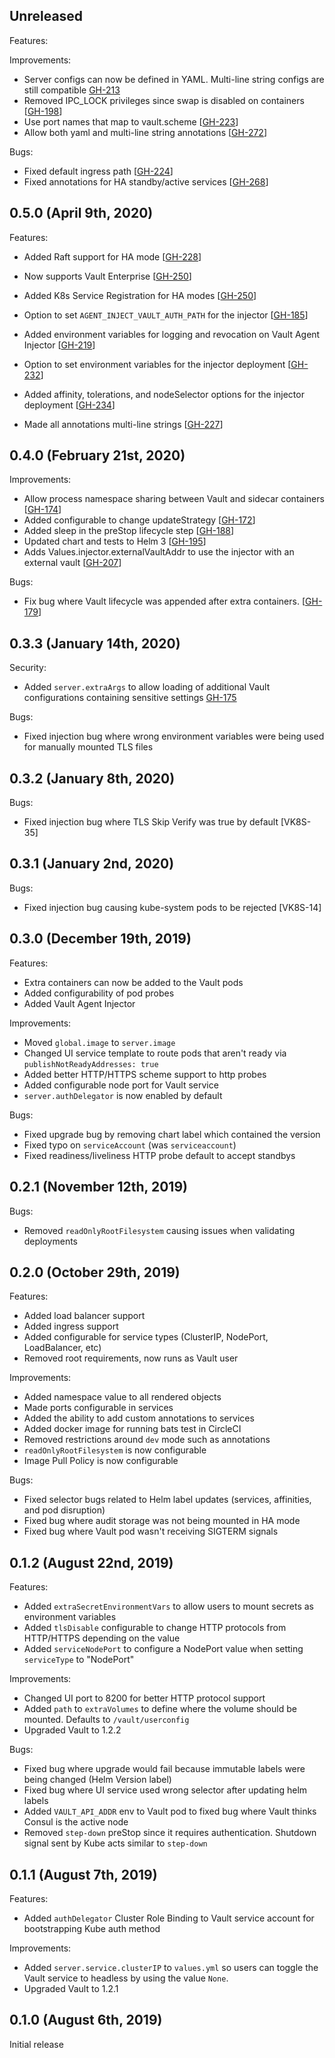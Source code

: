 ## Unreleased

Features:

Improvements:
* Server configs can now be defined in YAML.  Multi-line string configs are still compatible [GH-213](https://github.com/hashicorp/vault-helm/pull/213)
* Removed IPC_LOCK privileges since swap is disabled on containers [[GH-198](https://github.com/hashicorp/vault-helm/pull/198)]
* Use port names that map to vault.scheme [[GH-223](https://github.com/hashicorp/vault-helm/pull/223)]
* Allow both yaml and multi-line string annotations [[GH-272](https://github.com/hashicorp/vault-helm/pull/272)]

Bugs:
* Fixed default ingress path [[GH-224](https://github.com/hashicorp/vault-helm/pull/224)]
* Fixed annotations for HA standby/active services [[GH-268](https://github.com/hashicorp/vault-helm/pull/268)]

## 0.5.0 (April 9th, 2020)

Features:

* Added Raft support for HA mode [[GH-228](https://github.com/hashicorp/vault-helm/pull/229)]
* Now supports Vault Enterprise [[GH-250](https://github.com/hashicorp/vault-helm/pull/250)]
* Added K8s Service Registration for HA modes [[GH-250](https://github.com/hashicorp/vault-helm/pull/250)]

* Option to set `AGENT_INJECT_VAULT_AUTH_PATH` for the injector [[GH-185](https://github.com/hashicorp/vault-helm/pull/185)]
* Added environment variables for logging and revocation on Vault Agent Injector [[GH-219](https://github.com/hashicorp/vault-helm/pull/219)]
* Option to set environment variables for the injector deployment [[GH-232](https://github.com/hashicorp/vault-helm/pull/232)]
* Added affinity, tolerations, and nodeSelector options for the injector deployment [[GH-234](https://github.com/hashicorp/vault-helm/pull/234)]
* Made all annotations multi-line strings [[GH-227](https://github.com/hashicorp/vault-helm/pull/227)]

## 0.4.0 (February 21st, 2020)

Improvements:

* Allow process namespace sharing between Vault and sidecar containers [[GH-174](https://github.com/hashicorp/vault-helm/pull/174)]
* Added configurable to change updateStrategy [[GH-172](https://github.com/hashicorp/vault-helm/pull/172)]
* Added sleep in the preStop lifecycle step [[GH-188](https://github.com/hashicorp/vault-helm/pull/188)]
* Updated chart and tests to Helm 3 [[GH-195](https://github.com/hashicorp/vault-helm/pull/195)]
* Adds Values.injector.externalVaultAddr to use the injector with an external vault [[GH-207](https://github.com/hashicorp/vault-helm/pull/207)]

Bugs:

* Fix bug where Vault lifecycle was appended after extra containers. [[GH-179](https://github.com/hashicorp/vault-helm/pull/179)]

## 0.3.3 (January 14th, 2020)

Security:

* Added `server.extraArgs` to allow loading of additional Vault configurations containing sensitive settings [GH-175](https://github.com/hashicorp/vault-helm/issues/175)

Bugs:

* Fixed injection bug where wrong environment variables were being used for manually mounted TLS files

## 0.3.2 (January 8th, 2020)

Bugs:

* Fixed injection bug where TLS Skip Verify was true by default [VK8S-35]

## 0.3.1 (January 2nd, 2020)

Bugs:

* Fixed injection bug causing kube-system pods to be rejected [VK8S-14]

## 0.3.0 (December 19th, 2019)

Features:

* Extra containers can now be added to the Vault pods
* Added configurability of pod probes
* Added Vault Agent Injector 

Improvements:

* Moved `global.image` to `server.image`
* Changed UI service template to route pods that aren't ready via `publishNotReadyAddresses: true`
* Added better HTTP/HTTPS scheme support to http probes
* Added configurable node port for Vault service
* `server.authDelegator` is now enabled by default

Bugs:

* Fixed upgrade bug by removing chart label which contained the version
* Fixed typo on `serviceAccount` (was `serviceaccount`)
* Fixed readiness/liveliness HTTP probe default to accept standbys

## 0.2.1 (November 12th, 2019)

Bugs:

* Removed `readOnlyRootFilesystem` causing issues when validating deployments

## 0.2.0 (October 29th, 2019)

Features:

* Added load balancer support
* Added ingress support
* Added configurable for service types (ClusterIP, NodePort, LoadBalancer, etc)
* Removed root requirements, now runs as Vault user

Improvements:

* Added namespace value to all rendered objects
* Made ports configurable in services
* Added the ability to add custom annotations to services
* Added docker image for running bats test in CircleCI
* Removed restrictions around `dev` mode such as annotations
* `readOnlyRootFilesystem` is now configurable
* Image Pull Policy is now configurable

Bugs:

* Fixed selector bugs related to Helm label updates (services, affinities, and pod disruption)
* Fixed bug where audit storage was not being mounted in HA mode
* Fixed bug where Vault pod wasn't receiving SIGTERM signals


## 0.1.2 (August 22nd, 2019)

Features:

* Added `extraSecretEnvironmentVars` to allow users to mount secrets as
  environment variables
* Added `tlsDisable` configurable to change HTTP protocols from HTTP/HTTPS 
  depending on the value
* Added `serviceNodePort` to configure a NodePort value when setting `serviceType` 
  to "NodePort"

Improvements:

* Changed UI port to 8200 for better HTTP protocol support
* Added `path` to `extraVolumes` to define where the volume should be 
  mounted.  Defaults to `/vault/userconfig`
* Upgraded Vault to 1.2.2

Bugs:

* Fixed bug where upgrade would fail because immutable labels were being 
  changed (Helm Version label)
* Fixed bug where UI service used wrong selector after updating helm labels
* Added `VAULT_API_ADDR` env to Vault pod to fixed bug where Vault thinks
  Consul is the active node
* Removed `step-down` preStop since it requires authentication.  Shutdown signal
  sent by Kube acts similar to `step-down`


## 0.1.1 (August 7th, 2019)

Features:

* Added `authDelegator` Cluster Role Binding to Vault service account for
  bootstrapping Kube auth method

Improvements:

* Added `server.service.clusterIP` to `values.yml` so users can toggle
  the Vault service to headless by using the value `None`.
* Upgraded Vault to 1.2.1

## 0.1.0 (August 6th, 2019)

Initial release
